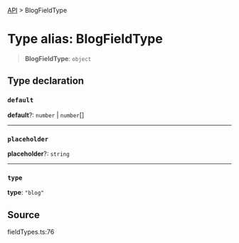 [API](../index.md) > BlogFieldType

# Type alias: BlogFieldType

> **BlogFieldType**: `object`

## Type declaration

### `default`

**default**?: `number` \| `number`[]

***

### `placeholder`

**placeholder**?: `string`

***

### `type`

**type**: `"blog"`

## Source

fieldTypes.ts:76
